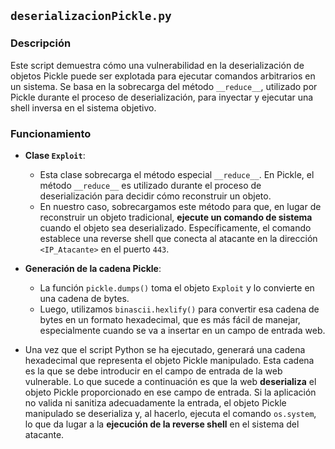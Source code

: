## `deserializacionPickle.py`

### Descripción

Este script demuestra cómo una vulnerabilidad en la deserialización de objetos Pickle puede ser explotada para ejecutar comandos arbitrarios en un sistema. Se basa en la sobrecarga del método `__reduce__`, utilizado por Pickle durante el proceso de deserialización, para inyectar y ejecutar una shell inversa en el sistema objetivo.

### Funcionamiento

- **Clase `Exploit`**:
    - Esta clase sobrecarga el método especial `__reduce__`. En Pickle, el método `__reduce__` es utilizado durante el proceso de deserialización para decidir cómo reconstruir un objeto.
    - En nuestro caso, sobrecargamos este método para que, en lugar de reconstruir un objeto tradicional, **ejecute un comando de sistema** cuando el objeto sea deserializado. Específicamente, el comando establece una reverse shell que conecta al atacante en la dirección `<IP_Atacante>` en el puerto `443`.

- **Generación de la cadena Pickle**:
    - La función `pickle.dumps()` toma el objeto `Exploit` y lo convierte en una cadena de bytes.
    - Luego, utilizamos `binascii.hexlify()` para convertir esa cadena de bytes en un formato hexadecimal, que es más fácil de manejar, especialmente cuando se va a insertar en un campo de entrada web.

- Una vez que el script Python se ha ejecutado, generará una cadena hexadecimal que representa el objeto Pickle manipulado. Esta cadena es la que se debe introducir en el campo de entrada de la web vulnerable.
   Lo que sucede a continuación es que la web **deserializa** el objeto Pickle proporcionado en ese campo de entrada. Si la aplicación no valida ni sanitiza adecuadamente la entrada, el objeto Pickle manipulado se deserializa y, al hacerlo, ejecuta el comando `os.system`, lo que da lugar a la **ejecución de la reverse shell** en el sistema del atacante.
